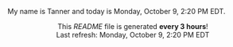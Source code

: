 My name is Tanner and today is Monday, October 9, 2:20 PM EDT.

<p align="center">This <i>README</i> file is generated <b>every 3 hours</b>!</br>Last refresh: Monday, October 9, 2:20 PM EDT<br /></p>
